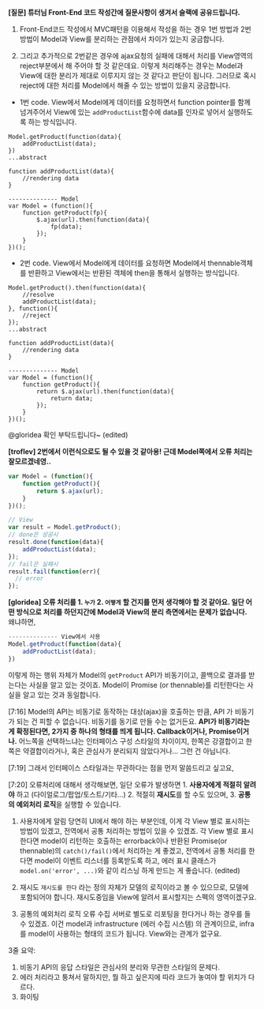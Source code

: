 **[질문] 
튜터님 Front-End 코드 작성간에 질문사항이 생겨서 슬랙에 공유드립니다.**

1. Front-End코드 작성에서 MVC패턴을 이용해서 작성을 하는 경우 1번 방법과 2번 방법이 Model과 View를 분리하는 관점에서 차이가 있는지 궁금합니다.

2. 그리고 추가적으로 2번같은 경우에 ajax요청의 실패에 대해서 처리를 View영역의 reject부분에서 해 주어야 할 것 같은데요.
이렇게 처리해주는 경우는 Model과 View에 대한 분리가 제대로 이루지지 않는 것 같다고 판단이 됩니다. 그러므로 혹시 reject에 대한 처리를 Model에서 해줄 수 있는 방법이 있을지 궁금합니다.

- 1번 code. View에서 Model에게 데이터를 요청하면서 function pointer를 함께 넘겨주어서 View에 있는 `addProductList`함수에 data를 인자로 넣어서 실행하도록 하는 방식입니다.
```-------------- View에서 사용
Model.getProduct(function(data){
    addProductList(data);
})
...abstract

function addProductList(data){
    //rendering data
}

-------------- Model
var Model = (function(){
    function getProduct(fp){
        $.ajax(url).then(function(data){
            fp(data);
        });
    }
})();
```
- 2번 code. View에서 Model에게 데이터를 요청하면 Model에서 thennable객체를 반환하고 View에서는 반환된 객체에 then을 통해서 실행하는 방식입니다.
```-------------- View
Model.getProduct().then(function(data){
    //resolve
    addProductList(data);
}, function(){
    //reject
});
...abstract

function addProductList(data){
    //rendering data
}

-------------- Model
var Model = (function(){
    function getProduct(){
        return $.ajax(url).then(function(data){
            return data;
        });
    }
})();
```

@gloridea 확인 부탁드립니다~ (edited)
  

**[troflev]
2번에서 이런식으로도 될 수 있을 것 같아용! 근데 Model쪽에서 오류 처리는 잘모르겠네영..**
```js
var Model = (function(){
    function getProduct(){
        return $.ajax(url);
    }
})();
```

```js
// View
var result = Model.getProduct();
// done은 성공시
result.done(function(data){
    addProductList(data);
});
// fail은 실패시
result.fail(function(err){
  // error 
});
```

**[gloridea] 
오류 처리를 1. `누가` 2. `어떻게` 할 건지를 먼저 생각해야 할 것 같아요. 
일단 어떤 방식으로 처리를 하던지간에 Model과 View의 분리 측면에서는 문제가 없습니다.** <br/>
왜냐하면,
```js
-------------- View에서 사용
Model.getProduct(function(data){
    addProductList(data);
})
```
이렇게 하는 행위 자체가 Model의 `getProduct` API가 비동기이고, 콜백으로 결과를 받는다는 사실을 알고 있는 것이죠. Model이 Promise (or thennable)를 리턴한다는 사실을 알고 있는 것과 동일합니다.

[7:16] 
Model의 API는 비동기로 동작하는 대상(ajax)을 호출하는 만큼, API 가 비동기가 되는 건 피할 수 없습니다. 비동기를 동기로 만들 수는 없거든요.
**API가 비동기라는 게 확정된다면, 2가지 중 하나의 형태를 띄게 됩니다. Callback이거나, Promise이거나.**
어느쪽을 선택하느냐는 인터페이스 구성 스타일의 차이이지, 한쪽은 강결합이고 한쪽은 약결합이라거나, 혹은 관심사가 분리되지 않았다거나… 그런 건 아닙니다.


[7:19] 
그래서 인터페이스 스타일과는 무관하다는 점을 먼저 말씀드리고 싶고요,


[7:20] 
오류처리에 대해서 생각해보면, 일단 오류가 발생하면 1. **사용자에게 적절히 알려야** 하고 (다이얼로그/팝업/토스트/기타…) 2. 적절히 **재시도**를 할 수도 있으며, 3. **공통의 예외처리 로직**을 실행할 수 있습니다.


1. 사용자에게 알림
당연히 UI에서 해야 하는 부분인데, 이게 각 View 별로 표시하는 방법이 있겠고, 전역에서 공통 처리하는 방법이 있을 수 있겠죠.
각 View 별로 표시한다면 model이 리턴하는 호출하는 errorback이나 반환된 Promise(or thennable)의 `catch()/fail()`에서 처리하는 게 좋겠고,
전역에서 공통 처리를 한다면 model이 이벤트 리스너를 등록받도록 하고, 에러 표시 클래스가 `model.on('error', ...)`와 같이 리스닝 하게 만드는 게 좋습니다. (edited)

2. 재시도 
`재시도를 한다` 라는 정의 자체가 모델의 로직이라고 볼 수 있으므로, 모델에 포함되어야 합니다. 재시도중임을 View에 알려서 표시할지는 스펙의 영역이겠구요.

3. 공통의 예외처리 로직
오류 수집 서버로 별도로 리포팅을 한다거나 하는 경우를 들 수 있겠죠. 이건 model과 infrastructure (에러 수집 시스템) 의 관계이므로, infra를 model이 사용하는 형태의 코드가 됩니다. 
View와는 관계가 없구요.


3줄 요약:
1. 비동기 API의 응답 스타일은 관심사의 분리와 무관한 스타일의 문제다.
2. 에러 처리라고 퉁쳐서 말하지만, 뭘 하고 싶은지에 따라 코드가 놓여야 할 위치가 다르다.
3. 화이팅